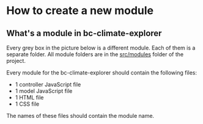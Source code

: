 # How to create a new module

## What's a module in bc-climate-explorer
Every grey box in the picture below is a different module. Each of them is a separate folder. All module folders are in the [src/modules](bc-climate-explorer/src/modules) folder of the project.

Every module for the bc-climate-explorer should contain the following files:

- 1 controller JavaScript file
- 1 model JavaScript file
- 1 HTML file
- 1 CSS file

The names of these files should contain the module name.
